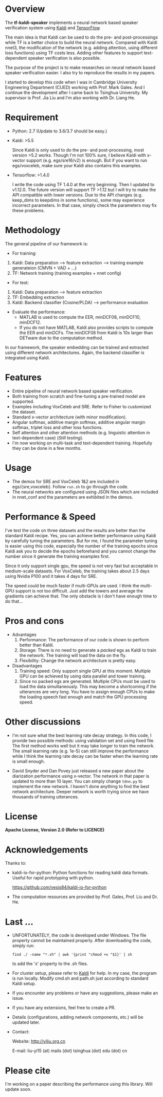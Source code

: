 # Overview

The **tf-kaldi-speaker** implements a neural network based speaker verification system
using [Kaldi](https://github.com/kaldi-asr/kaldi) and [TensorFlow](https://github.com/tensorflow/tensorflow).

The main idea is that Kaldi can be used to do the pre- and post-processings
while TF is a better choice to build the neural network.
Compared with Kaldi nnet3, the modification of the network (e.g. adding attention, using different loss functions) using TF costs less.
Adding other features to support text-dependent speaker verification is also possible.

The purpose of the project is to make researches on neural network based speaker verification easier.
I also try to reproduce the results in my papers.

I started to develop this code when I was in Cambridge University Engineering Department (CUED) working with Prof. Mark Gales.
And I continue the development after I came back to Tsinghua University. My supervisor is Prof. Jia Liu and I'm also working with Dr. Liang He.

# Requirement

* Python: 2.7 (Update to 3.6/3.7 should be easy.)

* Kaldi: >5.5

    Since Kaldi is only used to do the pre- and post-processing, most version >5.2 works.
    Though I'm not 100% sure, I believe Kaldi with x-vector support (e.g. egs/sre16/v2) is enough.
    But if you want to run egs/voxceleb, make sure your Kaldi also contains this examples.

* Tensorflow: >1.4.0

    I write the code using TF 1.4.0 at the very beginning. Then I updated to v1.12.0.
    The future version will support TF >1.12 but I will try to make the API compatible with lower versions.
    Due to the API changes (e.g. keep_dims to keepdims in some functions), some may experience incorrect parameters.
    In that case, simply check the parameters may fix these problems.


# Methodology

The general pipeline of our framework is:

* For training:
1. Kaldi: Data preparation --> feature extraction --> training example generateion (CMVN + VAD + ...)
2. TF: Network training (training examples + nnet config)

* For test:
1. Kaldi: Data preparation --> feature extraction
2. TF: Embedding extraction
3. Kaldi: Backend classifier (Cosine/PLDA) --> performance evaluation

* Evaluate the performance:
    * MATLAB is used to compute the EER, minDCF08, minDCF10, minDCF12.
    * If you do not have MATLAB, Kaldi also provides scripts to compute the EER and minDCFs. The minDCF08 from Kaldi is 10x larger than DETware due to the computation method.

In our framework, the speaker embedding can be trained and extracted using different network architectures.
Again, the backend classifier is integrated using Kaldi.

# Features

* Entire pipeline of neural network based speaker verification.
* Both training from scratch and fine-tuning a pre-trained model are supported.
* Examples including VoxCeleb and SRE. Refer to Fisher to customized the dataset.
* Standard x-vector architecture (with minor modification).
* Angular softmax, additive margin softmax, additive angular margin softmax, triplet loss and other loss functions.
* Self attention and other attention methods (e.g. linguistic attention in text-dependent case) (*Still testing*).
* I'm now working on multi-task and text-dependent training. Hopefully they can be done in a few months.

# Usage
 * The demos for SRE and VoxCeleb 1&2 are included in egs/{sre,voxceleb}. Follow `run.sh` to go through the code.
 * The neural networks are configured using JSON files which are included in nnet_conf and the parameters are exhibited in the demos.

# Performance & Speed

I've test the code on three datasets and the results are better than the standard Kaldi recipe.
Yes, you can achieve better performance using Kaldi by carefully tuning the parameters.
But for me, I found the parameter tuning is easier using this code, especially the number of the training epochs since Kaldi ask you to decide the epochs beforehand and you cannot change the number since it generate the training examples first.

Since it only support single gpu, the speed is not very fast but acceptable in medium-scale datasets.
For VoxCeleb, the training takes about 2.5 days using Nvidia P100 and it takes 4 days for SRE.

The speed could be much faster if multi-GPUs are used. I think the multi-GPU support is not too difficult. Just add the towers and average the gradients can achieve that. The only obstacle is I don't have enough time to do that...

# Pros and cons

* Advantages
    1. Performance: The performance of our code is shown to perform better than Kaldi.
    2. Storage: There is no need to generate a *packed* egs as Kaldi to train the network. The training will load the data on the fly.
    3. Flexibility: Change the network architecture is pretty easy.
* Disadvantages
    1. Training speed: Only support single GPU at this moment. Multiple GPU can be achieved by using data parallel and tower training.
    2. Since no packed egs are generated. Multiple CPUs must be used to load the data simultaneously. This may become a shortcoming if the utterances are very long. You have to assign enough CPUs to make the loading speech fast enough and match the GPU processing speed.

# Other discussions

* I'm not sure what the best learning rate decay strategy. In this code, I provide two possible methods: using validation set and using fixed file.
The first method works well but it may take longer to train the network. The small learning rate (e.g. 1e-5) can still improve the performance while I think the learning rate decay can be faster when the learning rate is small enough.

* David Snyder and Dan Povey just released a new paper about the diarization performance using x-vector. The network in that paper is updated to more than 10 layer. You can simply change `tdnn.py` to implement the new network.
I haven't done anything to find the best network architecture. Deeper network is worth trying since we have thousands of training utterances.

# License

**Apache License, Version 2.0 (Refer to LICENCE)**

# Acknowledgements

Thanks to:

* kaldi-io-for-python: Python functions for reading kaldi data formats. Useful for rapid prototyping with python.

    <https://github.com/vesis84/kaldi-io-for-python>

* The computation resources are provided by Prof. Gales, Prof. Liu and Dr. He.

# Last ...

* UNFORTUNATELY, the code is developed under Windows. The file property cannot be maintained properly.
After downloading the code, simply run:
    ```
    find ./ -name "*.sh" | awk '{print "chmod +x "$1}' | sh
    ```
    to add the 'x' property to the .sh files.

* For cluster setup, please refer to [Kaldi](http://kaldi-asr.org/doc/queue.html) for help.
    In my case, the program is run locally.
    Modify cmd.sh and path.sh just according to standard Kaldi setup.

* If you encounter any problems or have any suggestions, please make an issue.

* If you have any extensions, feel free to create a PR.

* Details (configurations, adding network components, etc.) will be updated later.

* Contact:

    Website: <http://yiliu.org.cn>

    E-mail: liu-yi15 (at) mails (dot) tsinghua (dot) edu (dot) cn


# Please cite

I'm working on a paper describing the performance using this library. Will update soon.
